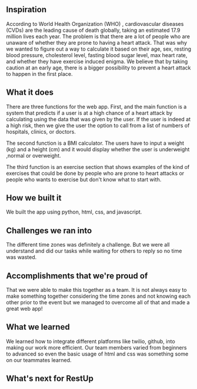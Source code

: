 ## Inspiration
According to World Health Organization (WHO) , cardiovascular diseases (CVDs) are the leading cause of death globally, taking an estimated 17.9 million lives each year. The problem is that there are a lot of people who are unaware of whether they are prone to having a heart attack. That was why we wanted to figure out a way to calculate it based on their age, sex, resting blood pressure, cholesterol level,  fasting blood sugar level, max heart rate, and whether they have exercise induced enigma.  We believe that by taking caution at an early age, there is a bigger possibility to prevent a heart attack to happen in the first place. 

## What it does
There are three functions for the web app. First, and the main function is a system that predicts if a user is at a high chance of a heart attack by calculating using the data that was given by the user. If the user is indeed at a high risk, then we give the user the option to call from a list of numbers of hospitals, clinics, or doctors. 

The second function is a BMI calculator. The users have to input a weight (kg) and a height (cm) and it would display whether the user is underweight ,normal or overweight.  

The third function is an exercise section that shows examples of the kind of exercises that could be done by people who are prone to heart attacks or people who wants to exercise but don't know what to start with. 

## How we built it
We built the app using python, html, css, and javascript.

## Challenges we ran into
The different time zones was definitely a challenge. But we were all understand and did our tasks while waiting for others to reply so no time was wasted. 

## Accomplishments that we're proud of
That we were able to make this together as a team. It is not always easy to make something together considering the time zones and not knowing each other prior to the event but we managed to overcome all of that and made a great web app!

## What we learned
We learned how to integrate different platforms like twilio, github, into making our work more efficient. Our team members varied from beginners to advanced so even the basic usage of html and css was something some on our teammates learned. 

## What's next for RestUp
